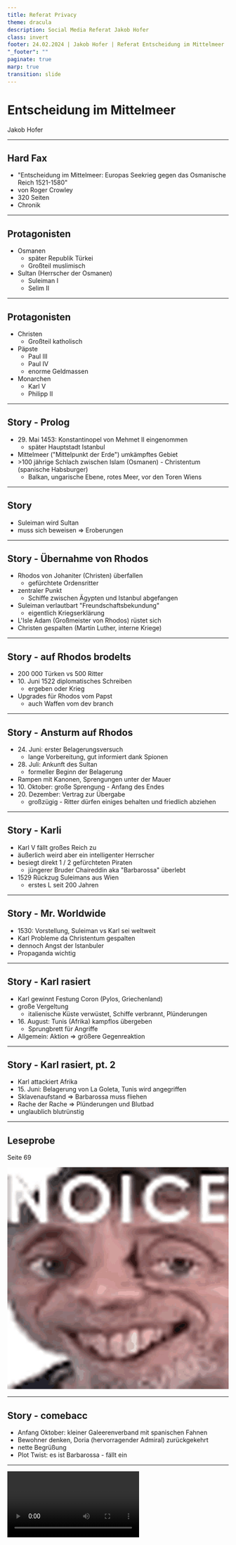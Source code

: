 ```yaml
---
title: Referat Privacy
theme: dracula
description: Social Media Referat Jakob Hofer
class: invert
footer: 24.02.2024 | Jakob Hofer | Referat Entscheidung im Mittelmeer
"_footer": ""
paginate: true
marp: true
transition: slide
---
```


# Entscheidung im Mittelmeer
Jakob Hofer

---

## Hard Fax
- "Entscheidung im Mittelmeer: Europas Seekrieg gegen das Osmanische Reich 1521-1580"
- von Roger Crowley
- 320 Seiten
- Chronik

---

## Protagonisten
- Osmanen
    - später Republik Türkei
    - Großteil muslimisch
- Sultan (Herrscher der Osmanen)
    - Suleiman I
    - Selim II

---

## Protagonisten
- Christen
    - Großteil katholisch
- Päpste
    - Paul III
    - Paul IV
    - enorme Geldmassen
- Monarchen
    - Karl V
    - Philipp II

---

## Story - Prolog

- 29\. Mai 1453: Konstantinopel von Mehmet II eingenommen
    - später Hauptstadt Istanbul
- Mittelmeer ("Mittelpunkt der Erde") umkämpftes Gebiet
- \>100 jährige Schlach zwischen Islam (Osmanen) - Christentum (spanische Habsburger)
    - Balkan, ungarische Ebene, rotes Meer, vor den Toren Wiens

---

## Story
- Suleiman wird Sultan
- muss sich beweisen => Eroberungen

---

## Story - Übernahme von Rhodos
- Rhodos von Johaniter (Christen) überfallen
    - gefürchtete Ordensritter
- zentraler Punkt
    - Schiffe zwischen Ägypten und Istanbul abgefangen
- Suleiman verlautbart "Freundschaftsbekundung"
    - eigentlich Kriegserklärung
- L'Isle Adam (Großmeister von Rhodos) rüstet sich
- Christen gespalten (Martin Luther, interne Kriege)

---

## Story - auf Rhodos brodelts
- 200 000 Türken vs 500 Ritter
- 10\. Juni 1522 diplomatisches Schreiben
    - ergeben oder Krieg
- Upgrades für Rhodos vom Papst
    - auch Waffen vom dev branch

---

## Story - Ansturm auf Rhodos
- 24\. Juni: erster Belagerungsversuch
    - lange Vorbereitung, gut informiert dank Spionen
- 28\. Juli: Ankunft des Sultan
    - formeller Beginn der Belagerung
- Rampen mit Kanonen, Sprengungen unter der Mauer
- 10\. Oktober: große Sprengung - Anfang des Endes
- 20\. Dezember: Vertrag zur Übergabe
    - großzügig - Ritter dürfen einiges behalten und friedlich abziehen

---

## Story - Karli
- Karl V fällt großes Reich zu
- äußerlich weird aber ein intelligenter Herrscher
- besiegt direkt 1 / 2 gefürchteten Piraten
    - jüngerer Bruder Chaireddin aka "Barbarossa" überlebt
- 1529 Rückzug Suleimans aus Wien
    - erstes L seit 200 Jahren

---

## Story - Mr. Worldwide
- 1530: Vorstellung, Suleiman vs Karl sei weltweit
- Karl Probleme da Christentum gespalten
- dennoch Angst der Istanbuler
- Propaganda wichtig

---

## Story - Karl rasiert
- Karl gewinnt Festung Coron (Pylos, Griechenland)
- große Vergeltung
  - italienische Küste verwüstet, Schiffe verbrannt, Plünderungen
- 16\. August: Tunis (Afrika) kampflos übergeben
    - Sprungbrett für Angriffe
- Allgemein: Aktion => größere Gegenreaktion

---

## Story - Karl rasiert, pt. 2
- Karl attackiert Afrika
- 15\. Juni: Belagerung von La Goleta, Tunis wird angegriffen
- Sklavenaufstand => Barbarossa muss fliehen
- Rache der Rache => Plünderungen und Blutbad
- unglaublich blutrünstig

---

## Leseprobe
Seite 69

![bg right 50%](res/noice.gif)

---

## Story - comebacc
- Anfang Oktober: kleiner Galeerenverband mit spanischen Fahnen
- Bewohner denken, Doria (hervorragender Admiral) zurückgekehrt
- nette Begrüßung
- Plot Twist: es ist Barbarossa - fällt ein

---

<video id="comeback" autoplay src="res/comeback.webm">
<script defer>
    function handleKeydown(event) {
        if (event.key == "s") {
            document.getElementById("comeback").play();
        }
    }
    document.addEventListener('keydown', handleKeydown);
</script>

---

## Story - Mittelmeer als Hauptschauplatz

![bg right 90%](res/mea.webp)

- Karl w/ Doria
  vs Suleiman w/ Barbarossa
- Frankreich beliefert Osmanen
- ab Mai 1537: Zerstörung der Adriaküste
- Venedig wird angegriffen
  - Verteidigungen halten stand

---

## Story - Mittelmeer als Hauptschauplatz pt. 2

![bg right 90%](res/mea.webp)

- Winter 1537: Heilige Liga von Papst Paul III
  - Interessenskonflikte
- 28\. September: Osmanen greifen christliche Flotte an
  - Venezianer vorwärts
  - von Doria alleine gelassen
    - flieht

---

## Story - temporärer Frieden
- Geheimverhandlungen Karl & Doria und Barbarossa
- 1540 venezianischer Friedensvertrag mit Sultan

---

## Story - Karl geht all in

![bg right 70%](res/trade-offer.png)

- 1541 Angriff auf Algier
- schlechtes Wetter, starke Verteidiger
- 155 Schiffe und 8 000 Mann verloren
- "in 1541 konnte man einen Christen für eine Zwiebel kaufen"

---

## Story - Chaos pur
- Karl am verlieren
- Schlachtzüge der Osmanen
- 1546 Tod von Barbarossa (80j)
- Überfälle, entführte Menschen, Erpressungen, Sklavenhandel, ...
- 1558 Tod von Karl
  - Sohn Philipp folgt
    - zu vorsichtig
    - viele unnötige Verluste

---

## Story - kalm

![bg right 70%](res/i-sleep.png)

- Furcht vor Osmanen
- diese beschäftigt
  - Bürgerkrieg, Seuchen, Lebensmittelknappheit

---

## Story - Malta

![bg right 70%](res/real-shit.png)

- Malta (mit Ordensrittern) als Schlüsselpunkt
- Angriffsvorbereitungen der Osmanen
  - hastiger Verteidigungsaufbau

---

## Story - Kampf um Malta
- 500 Johaniter vs 7 000 Kombattanten
- Süden fällt schnell, Verteidiger entschlossen
  - gute Planung und Durchführung der Osmanen
- Überfall auf strategisches, schlecht gebautes Fort St. Elmo
- ewiges hin und her
- letztendlich Übernahme durch Osmanen

---

## Story - Kampf um Malta pt. 2
- Ablenkungsangriff -> übersehener Schützer macht 9er boat kill
- 4 000 Tode bei Osmanen
- (22\. Juli: 64 Geschütze zermürben 5 Tage lang Mauern)
- schier unendliche osmanische Kämpfer
- (plötzlicher Rückzug der osmanischen Armee - Reiter überfielen Lager)
- beträchtliches Schwächeln der beiden Seiten
  - "noch ein Angriff und Malta fällt"

---

## Story - Kampf um Malta pt. 3
- Entsatztruppe von Philipp
- hektischer Rückzug auf Schiffe
- frische Verstärkungstruppen drängen 10 000 Türken zurück
- dies letzter Angriff => Rückzug

---

## Story - se Aftermath
- 600 / 8 000 Verteidiger können noch Waffe tragen
- 250 / 500 Ritter tot
- alle KO
- groß gefeiert, dennoch nur kleiner Win für Christen
- Angst vor erneutem Angriff groß
- Osmanier mit anderen Feldzügen beschäftigt
- 5\. / 6\. September 1566: Tod von Suleiman
    - Selim II

---

## Story - es bleibt spannend...

![bg right 90%](res/suezkanal.png)

- rund um 1566: Überleben wichtiger als Krieg
- Grundstein für Suezkanal
  - Seewag nach Westindien
- 1567 Aufstand Morisken
  - muslimisches Volk in Spanien

---

## Story - Chaos<br>(schon wieder...)

![bg right 90%](res/spider-man-meme.jpg)

- Osmanen wollen Zypern
- Venezianer unter Druck
- wollen heilige Alianz
  - gleichzeitig Verhandlung mit Türken
- Spanien abgeneigt
  - Venezianer = antimate
- Papst enthusiastisch

---

## Story - jz wirds schmerzhaft
- Philipp traut sich nix => später Aufbruch
- ungeeigneter Befehlshaber (Dandolo 😡)
  - Osmanen rücken mühelos vor
  - Zypern komplett rasiert
- Legion instabil
  - Venezueler geheime Verhandlungen mit Türken

---

## Story - Überaschung... oder auch nicht
- Famagusta = letztes Fort
- 25\. Mai: endlich heilige Liga
  - direkt wieder Komplikationen
- Verteidiger langsam aber sicher in Famagusta dezimiert
- langsamer Bau der spanischen Flotte
- 1\. August: Famagusta kapituliert
  - großzügige Bedingungen
  - (Streit um muslimische Sklaven)
    - (tot oder lebendig? im Vertrag oder nicht?)
    - Hinrichtung hoher Persoenlichkeiten der Venezianer

---

## Story - Schlacht von Lepanto

<style scoped>
    section {
        padding-right: 0;
    }
</style>

![bg right:43% 90%](res/Plan_of_the_Battle_of_Lepanto.png)

- heilige Liga endlich kampfbereit
- gegenseitige Unterschätzung
- 7\. Oktober 1571 Konfrontation
- Christen stiften Unordnung
- Osmanen starke Konter
  - fliehen an Land
- gegenseitige Enterungen
  - inklusive Flagschiffe
- Spanier erlangen "Sultana"
  - töten Ali (Admiral & Kommandant)
---

## Story - Schlacht von Lepanto pt. 2
- Doria überrumpelt
  - zu weit gesegelt => Kampflinie unterbrochen
  - Sieg der Osmanen plötzlich wieder möglich
- pure Verwüstung
  - vier Stunden, 40 000 Tode, 100 Schiffe zerstört, 137 muslimische Schiffe erobert
- Christen schließlich siegreich
  - Osmanen "Rückschlag, keine Katastrophe"
- große Feste

---

## Story - That's all Folks
- mit 1580: Ende der großen Galeerenkriege
- Pattsituation
- beide Seiten anders beschäftigt
  - durchaus aber immer noch mit Kriegen

---

## Takeaway
- vieles noch heute anwendbar
  - Propaganda stark, Moral wichtig
- symbolische Zeichen Gottes
- Flagge aufstellen = Moral gehoben, abgerissen = schlechtes Omen
- Helden für die Moral oder als gefürchtete Feinde
- teils große Wirkung durch einzelne Menschen

---

## Persönliche Meinung

![bg right 50%](res/like.png)

- Chaos bei den Christen nervt
- spannendes Buch
- modern geschrieben
- extreme Detailgetreue
  - teils grässliche Szenen
    - => keine Gutenachtgeschichte
- lange Lesezeit
  - bei mir über 10 Stunden

---

# Danke für eure Aufmerksamkeit!

![bg right:53%](https://media1.tenor.com/m/_52LrGmbjqUAAAAC/ordu-asker.gif)
